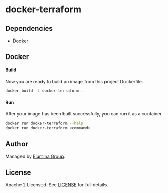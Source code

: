 # docker-terraform

## Dependencies
- Docker

## Docker

#### Build
Now you are ready to build an image from this project Dockerfile.
```bash
docker build -t docker-terraform .
```

#### Run

After your image has been built successfully, you can run it as a container.

```bash
docker run docker-terraform --help
docker run docker-terraform <command>
```

## Author

Managed by [Elumina Group](https://github.com/EluminaGroup).

## License

Apache 2 Licensed. See [LICENSE](https://github.com/EluminaGroup/docker-terraform/blob/master/LICENSE) for full details.